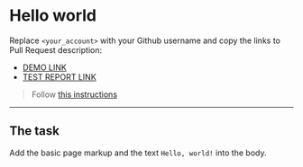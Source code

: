 # Hello world
Replace `<your_account>` with your Github username and copy the links to Pull Request description:
- [DEMO LINK](https://sergeyglazgo.github.io/layout_hello-world/)
- [TEST REPORT LINK](https://sergeyglazgo.github.io/layout_hello-world/report/html_report/)

> Follow [this instructions](https://github.com/mate-academy/layout_task-guideline#how-to-solve-the-layout-tasks-on-github)
___

## The task
Add the basic page markup and the text `Hello, world!` into the body.
